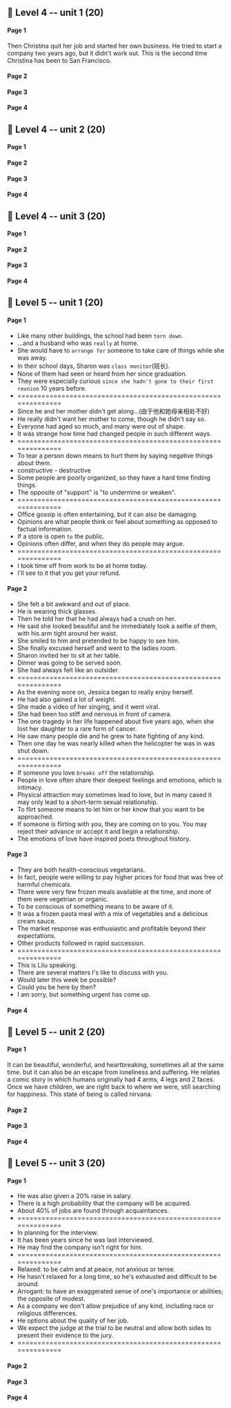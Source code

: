 ## 🦋 Level 4 -- unit 1 (20)

#### Page 1
Then Christina quit her job and started her own business.
He tried to start a company two years ago, but it didn't work out.
This is the second time Christina has been to San Francisco.

#### Page 2

#### Page 3

#### Page 4

## 🦋 Level 4 -- unit 2 (20)
#### Page 1

#### Page 2

#### Page 3

#### Page 4

## 🦋 Level 4 -- unit 3 (20)
#### Page 1

#### Page 2

#### Page 3

#### Page 4

## 🐛 Level 5 -- unit 1 (20)
#### Page 1

- Like many other buildings, the school had been `torn down`.
- ...and a husband who was `really` at home.
- She would have to `arrange for` someone to take care of things while she was away.
- In their school days, Sharon was `class monitor`(班长).
- None of them had seen or heard from her since graduation.
- They were especially curious `since she hadn't gone to their first reunion` 10 years before.
- ==============================================================
- Since he and her mother didn't get along...(由于他和她母亲相处不好)
- He really didn't want her mother to come, though he didn't say so.
- Everyone had aged so much, and many were out of shape.
- It was strange how time had changed people in such different ways.
- ==============================================================
- To tear a person down means to hurt them by saying negative things about them.
- constructive - destructive
- Some people are poorly organized, so they have a hard time finding things.
- The opposite of "support" is "to undermine or weaken".
- ==============================================================
- Office gossip is often entertaining, but it can also be damaging.
- Opinions are what people think or feel about something as opposed to factual information.
- If a store is open `to` the public.
- Opinions often differ, and when they do people may argue.
- ==============================================================
- I took time off from work to be at home today.
- I'll see to it that you get your refund.

#### Page 2

- She felt a bit awkward and out of place.
- He is wearing thick glasses.
- Then he told her that he had always had a crush on her.
- He said she looked beautiful and he immediately took a selfie of them, with his arm tight around her waist.
- She smiled to him and pretended to be happy to see him.
- She finally excused herself and went to the ladies room.
- Sharon invited her to sit at her table.
- Dinner was going to be served soon.
- She had always felt like an outsider.
- ==============================================================
- As the evening wore on, Jessica began to really enjoy herself.
- He had also gained a lot of weight.
- She made a video of her singing, and it went viral.
- She had been too stiff and nervous in front of camera.
- The one tragedy in her life happened about five years ago, when she lost her daughter to a rare form of cancer.
- He saw many people die and he grew to hate fighting of any kind.
- Then one day he was nearly killed when the helicopter he was in was shut down.
- ==============================================================
- If someone you love `breaks off` the relationship.
- People in love often share their deepest feelings and emotions, which is intimacy.
- Physical attraction may sometimes lead to love, but in many cased it may only lead to a short-term sexual relationship.
- To flirt someone means to let him or her know that you want to be approached.
- If someone is flirting with you, they are coming on to you. You may reject their advance or accept it and begin a relationship.
- The emotions of love have inspired poets throughout history. 

#### Page 3

- They are both health-conscious vegetarians.
- In fact, people were willing to pay higher prices for food that was free of harmful chemicals.
- There were very few frozen meals available at the time, and more of them were vegetrian or organic.
- To be conscious of something means to be aware of it.
- It was a frozen pasta meal with a mix of vegetables and a delicious cream sauce.
- The market response was enthusiastic and profitable beyond their expectations.
- Other products followed in rapid succession.
- ==============================================================
- This is Lilu speaking.
- There are several matters I's like to discuss with you.
- Would later this week be possible?
- Could you be here by then?
- I am sorry, but something urgent has come up.

#### Page 4

## 🐛 Level 5 -- unit 2 (20)
#### Page 1

It can be beautiful, wonderful, and heartbreaking, sometimes all at the same time.
but it can also be an escape from loneliness and suffering.
He relates a comic story in which humans originally had 4 arms, 4 legs and 2 faces.
Once we have children, we are right back to where we were, still searching for happiness.
This state of being is called nirvana.

#### Page 2

#### Page 3

#### Page 4

## 🐛 Level 5 -- unit 3 (20)
#### Page 1

- He was also given a 20% raise in salary.
- There is a high probability that the company will be acquired.
- About 40% of jobs are found through acquaintances.
- ==============================================================
- In planning for the interview.
- It has been years since he was last interviewed.
- He may find the company isn't right for him.
- ==============================================================
- Relaxed: to be calm and at peace, not anxious or tense.
- He hasn't relaxed for a long time, so he's exhausted and difficult to be around.
- Arrogant: to have an exaggerated sense of one's importance or abilities; the opposite of modest.
- As a company we don't allow prejudice of any kind, including race or religious differences.
- He options about the quality of her job.
- We expect the judge at the trial to be neutral and allow both sides to present their evidence to the jury.
- ==============================================================

#### Page 2

#### Page 3

#### Page 4